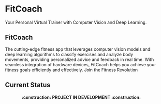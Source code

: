 # FitCoach

Your Personal Virtual Trainer with Computer Vision and Deep Learning.

## FitCoach 

The cutting-edge fitness app that leverages computer vision models and deep learning algorithms to classify exercises and analyze body movements, providing personalized advice and feedback in real time. With seamless integration of hardware devices, FitCoach helps you achieve your fitness goals efficiently and effectively. Join the Fitness Revolution

## Current Status

<h4 align="center">
:construction: PROJECT IN DEVELOPMENT :construction:
</h4>
